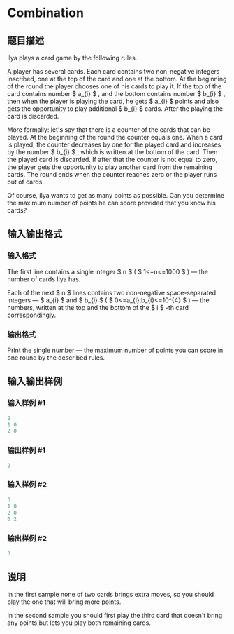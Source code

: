 # Combination

## 题目描述

Ilya plays a card game by the following rules.

A player has several cards. Each card contains two non-negative integers inscribed, one at the top of the card and one at the bottom. At the beginning of the round the player chooses one of his cards to play it. If the top of the card contains number $ a_{i} $ , and the bottom contains number $ b_{i} $ , then when the player is playing the card, he gets $ a_{i} $ points and also gets the opportunity to play additional $ b_{i} $ cards. After the playing the card is discarded.

More formally: let's say that there is a counter of the cards that can be played. At the beginning of the round the counter equals one. When a card is played, the counter decreases by one for the played card and increases by the number $ b_{i} $ , which is written at the bottom of the card. Then the played card is discarded. If after that the counter is not equal to zero, the player gets the opportunity to play another card from the remaining cards. The round ends when the counter reaches zero or the player runs out of cards.

Of course, Ilya wants to get as many points as possible. Can you determine the maximum number of points he can score provided that you know his cards?

## 输入输出格式

### 输入格式

The first line contains a single integer $ n $ ( $ 1<=n<=1000 $ ) — the number of cards Ilya has.

Each of the next $ n $ lines contains two non-negative space-separated integers — $ a_{i} $ and $ b_{i} $ ( $ 0<=a_{i},b_{i}<=10^{4} $ ) — the numbers, written at the top and the bottom of the $ i $ -th card correspondingly.

### 输出格式

Print the single number — the maximum number of points you can score in one round by the described rules.

## 输入输出样例

### 输入样例 #1

```cpp
2
1 0
2 0

```
### 输出样例 #1

```cpp
2

```
### 输入样例 #2

```cpp
3
1 0
2 0
0 2

```
### 输出样例 #2

```cpp
3

```
## 说明

In the first sample none of two cards brings extra moves, so you should play the one that will bring more points.

In the second sample you should first play the third card that doesn't bring any points but lets you play both remaining cards.


